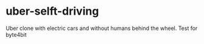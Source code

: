 # uber-selft-driving
Uber clone with electric cars and without humans behind the wheel. Test for byte4bit
